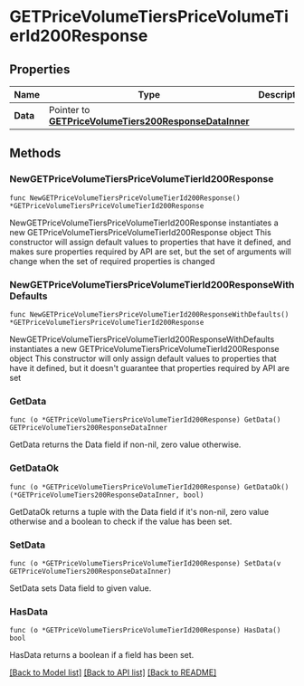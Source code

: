 # GETPriceVolumeTiersPriceVolumeTierId200Response

## Properties

Name | Type | Description | Notes
------------ | ------------- | ------------- | -------------
**Data** | Pointer to [**GETPriceVolumeTiers200ResponseDataInner**](GETPriceVolumeTiers200ResponseDataInner.md) |  | [optional] 

## Methods

### NewGETPriceVolumeTiersPriceVolumeTierId200Response

`func NewGETPriceVolumeTiersPriceVolumeTierId200Response() *GETPriceVolumeTiersPriceVolumeTierId200Response`

NewGETPriceVolumeTiersPriceVolumeTierId200Response instantiates a new GETPriceVolumeTiersPriceVolumeTierId200Response object
This constructor will assign default values to properties that have it defined,
and makes sure properties required by API are set, but the set of arguments
will change when the set of required properties is changed

### NewGETPriceVolumeTiersPriceVolumeTierId200ResponseWithDefaults

`func NewGETPriceVolumeTiersPriceVolumeTierId200ResponseWithDefaults() *GETPriceVolumeTiersPriceVolumeTierId200Response`

NewGETPriceVolumeTiersPriceVolumeTierId200ResponseWithDefaults instantiates a new GETPriceVolumeTiersPriceVolumeTierId200Response object
This constructor will only assign default values to properties that have it defined,
but it doesn't guarantee that properties required by API are set

### GetData

`func (o *GETPriceVolumeTiersPriceVolumeTierId200Response) GetData() GETPriceVolumeTiers200ResponseDataInner`

GetData returns the Data field if non-nil, zero value otherwise.

### GetDataOk

`func (o *GETPriceVolumeTiersPriceVolumeTierId200Response) GetDataOk() (*GETPriceVolumeTiers200ResponseDataInner, bool)`

GetDataOk returns a tuple with the Data field if it's non-nil, zero value otherwise
and a boolean to check if the value has been set.

### SetData

`func (o *GETPriceVolumeTiersPriceVolumeTierId200Response) SetData(v GETPriceVolumeTiers200ResponseDataInner)`

SetData sets Data field to given value.

### HasData

`func (o *GETPriceVolumeTiersPriceVolumeTierId200Response) HasData() bool`

HasData returns a boolean if a field has been set.


[[Back to Model list]](../README.md#documentation-for-models) [[Back to API list]](../README.md#documentation-for-api-endpoints) [[Back to README]](../README.md)


